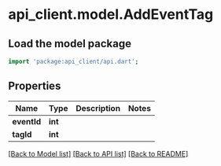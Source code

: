 # api_client.model.AddEventTag

## Load the model package
```dart
import 'package:api_client/api.dart';
```

## Properties
Name | Type | Description | Notes
------------ | ------------- | ------------- | -------------
**eventId** | **int** |  | 
**tagId** | **int** |  | 

[[Back to Model list]](../README.md#documentation-for-models) [[Back to API list]](../README.md#documentation-for-api-endpoints) [[Back to README]](../README.md)



